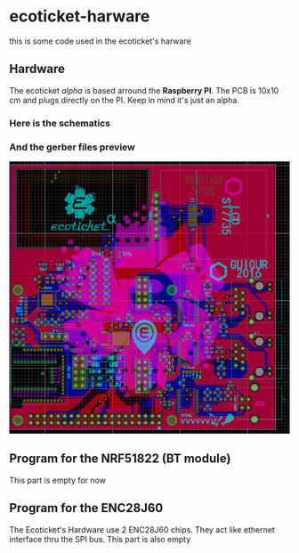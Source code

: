 # ecoticket-harware
this is some code used in the ecoticket's harware
## Hardware
The ecoticket *alpha* is based arround the **Raspberry PI**. 
The PCB is 10x10 cm and plugs directly on the PI.
Keep in mind it's just an alpha.

### Here is the schematics

### And the gerber files preview
![the ecoticket alpha](/PCB/pcb%2018.03.16.PNG "Title")

## Program for the NRF51822 (BT module)
This part is empty for now

## Program for the ENC28J60
The Ecoticket's Hardware use 2 ENC28J60 chips. They act like ethernet interface thru the SPI bus.
This part is also empty
